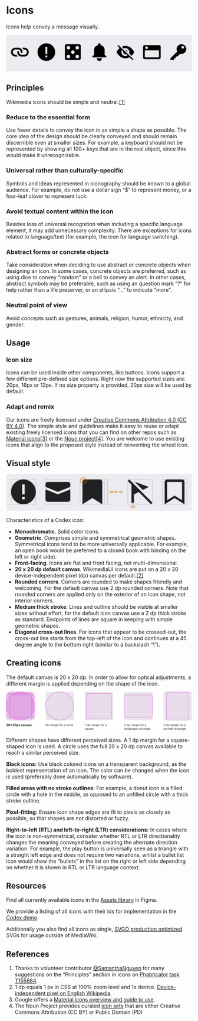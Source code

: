 # Icons

Icons help convey a message visually.

![Examples of Codex icons](../assets/visual-styles/icons/01_icons-sample.png)

## Principles

Wikimedia icons should be simple and neutral.[[1]](#ref1)

### Reduce to the essential form

Use fewer details to convey the icon in as simple a shape as possible. The core idea of the design
should be clearly conveyed and should remain discernible even at smaller sizes. For example, a
keyboard should not be represented by showing all 100+ keys that are in the real object, since this
would make it unrecognizable.

### Universal rather than culturally-specific

Symbols and ideas represented in iconography should be known to a global audience. For example, do
not use a dollar sign “$” to represent money, or a four-leaf clover to represent luck.

### Avoid textual content within the icon

Besides loss of universal recognition when including a specific language element, it may add
unnecessary complexity. There are exceptions for icons related to language/text (for example, the
icon for language switching).

### Abstract forms or concrete objects

Take consideration when deciding to use abstract or concrete objects when designing an icon. In
some cases, concrete objects are preferred, such as using dice to convey “random” or a bell to
convey an alert. In other cases, abstract symbols may be preferable, such as using an question mark
“?” for help rather than a life preserver, or an ellipsis “…” to indicate “more”.

### Neutral point of view

Avoid concepts such as gestures, animals, religion, humor, ethnicity, and gender.

## Usage

### Icon size

Icons can be used inside other components, like buttons. Icons support a few different pre-defined
size options. Right now the supported sizes are: 20px, 16px or 12px. If no size property is
provided, 20px size will be used by default.

### Adapt and remix

Our icons are freely licensed under [Creative Commons Attribution 4.0 (CC BY 4.0)](https://creativecommons.org/licenses/by/4.0/).
The simple style and guidelines make it easy to reuse or adapt existing freely licensed icons that
you can find on other repos such as [Material icons](https://material.io/guidelines/style/icons.html)[[3]](#ref3)
or the [Noun project](https://thenounproject.zendesk.com/hc/en-us/articles/200509798-What-licenses-do-you-use-)[[4]](#ref4).
You are welcome to use existing icons that align to the proposed style instead of reinventing the
wheel icon.

## Visual style

![Dimensions of Codex icons](../assets/visual-styles/icons/02_visual-style.png)

Characteristics of a Codex icon:
- **Monochromatic**. Solid color icons.
- **Geometric**. Comprises simple and symmetrical geometric shapes. Symmetrical icons tend to be
  more universally applicable. For example, an open book would be preferred to a closed book with
  binding on the left or right side).
- **Front-facing**. Icons are flat and front facing, not multi-dimensional.
- **20 x 20 dp default canvas**. WikimediaUI icons are put on a 20 x 20 device-independent pixel
  (dp) canvas per default.[[2]](#ref2)
- **Rounded corners**. Corners are rounded to make shapes friendly and welcoming. For the default
  canvas use 2 dp rounded corners. Note that rounded corners are applied only on the exterior of an
  icon shape, not interior corners.
- **Medium thick stroke**. Lines and outline should be visible at smaller sizes without effort, for
  the default icon canvas use a 2 dp thick stroke as standard. Endpoints of lines are square in
  keeping with simple geometric shapes.
- **Diagonal cross-out lines**. For icons that appear to be crossed-out, the cross-out line starts
  from the top-left of the icon and continues at a 45 degree angle to the bottom right (similar to
  a backslash “\”).

## Creating icons

The default canvas is 20 x 20 dp. In order to allow for optical adjustments, a different margin is
applied depending on the shape of the icon.

![Visualization of the canvas for Codex icons with different margins for different shapes](../assets/visual-styles/icons/03_creating-icons.png)

Different shapes have different perceived sizes. A 1 dp margin for a square-shaped icon is used. A
circle uses the full 20 x 20 dp canvas available to reach a similar perceived size.

**Black icons:** Use black colored icons on a transparent background, as the boldest representation
of an icon. The color can be changed when the icon is used (preferably done automatically by
software).

**Filled areas with no stroke outlines:** For example, a donut icon is a filled circle with a hole
in the middle, as opposed to an unfilled circle with a thick stroke outline.

**Pixel-fitting:** Ensure icon shape edges are fit to pixels as closely as possible, so that shapes
are not distorted or fuzzy.

**Right-to-left (RTL) and left-to-right (LTR) considerations:** In cases where the icon is
non-symmetrical, consider whether RTL or LTR directionality changes the meaning conveyed before
creating the alternate direction variation. For example, the play button is universally seen as a
triangle with a straight left edge and does not require two variations, whilst a bullet list icon
would show the “bullets” in the list on the right or left side depending on whether it is shown in
RTL or LTR language context.

## Resources

Find all currently available icons in the [Assets library](https://www.figma.com/file/1lT9LKOK6wiHLnpraMjP3E/%E2%9D%96-Assets-(Icons%2C-Logos%2C-Illustrations)?node-id=3295-13631&t=XsJ03mZaUOTNMw9j-0) in Figma.

We provide a listing of all icons with their ids for implementation in the [Codex demo](../icons/all-icons).

Additionally you also find all icons as single, [SVGO production optimized](https://www.mediawiki.org/wiki/Manual:Coding_conventions/SVG)
SVGs for usage outside of MediaWiki.

## References

1. <span id="ref1">Thanks to volunteer contributor [@SamanthaNguyen](https://phabricator.wikimedia.org/p/SamanthaNguyen/) for many suggestions on the “Principles” section in icons on [Phabricator task T155684](https://phabricator.wikimedia.org/T155684).</span>
2. <span id="ref2">1 dp equals 1 px in CSS at 100% zoom level and 1x device. [Device-independent pixel on English Wikipedia](https://en.wikipedia.org/wiki/Device-independent_pixel).</span>
3. <span id="ref3">Google offers a [Material icons overview and guide to use](https://material.io/guidelines/style/icons.html).</span>
4. <span id="ref4">The Noun Project provides curated [icon sets](https://thenounproject.zendesk.com/hc/en-us/articles/200509798-What-licenses-do-you-use-) that are either Creative Commons Attribution (CC BY) or Public Domain (PD)</span>
